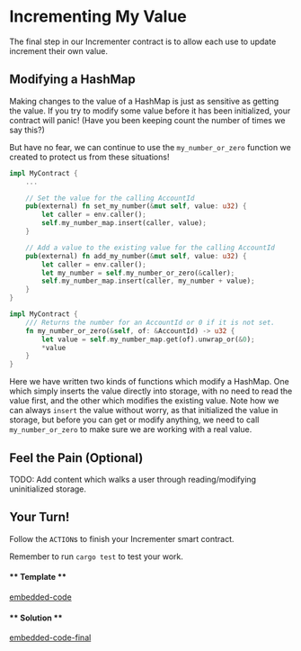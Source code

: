 Incrementing My Value
===

The final step in our Incrementer contract is to allow each use to update increment their own value.

## Modifying a HashMap

Making changes to the value of a HashMap is just as sensitive as getting the value. If you try to modify some value before it has been initialized, your contract will panic! (Have you been keeping count the number of times we say this?)

But have no fear, we can continue to use the `my_number_or_zero` function we created to protect us from these situations!

```rust
impl MyContract {
    ...

    // Set the value for the calling AccountId
    pub(external) fn set_my_number(&mut self, value: u32) {
        let caller = env.caller();
        self.my_number_map.insert(caller, value);
    }

    // Add a value to the existing value for the calling AccountId
    pub(external) fn add_my_number(&mut self, value: u32) {
        let caller = env.caller();
        let my_number = self.my_number_or_zero(&caller);
        self.my_number_map.insert(caller, my_number + value);
    }
}

impl MyContract {
    /// Returns the number for an AccountId or 0 if it is not set.
    fn my_number_or_zero(&self, of: &AccountId) -> u32 {
        let value = self.my_number_map.get(of).unwrap_or(&0);
        *value
    }
}
```

Here we have written two kinds of functions which modify a HashMap. One which simply inserts the value directly into storage, with no need to read the value first, and the other which modifies the existing value. Note how we can always `insert` the value without worry, as that initialized the value in storage, but before you can get or modify anything, we need to call `my_number_or_zero` to make sure we are working with a real value.

## Feel the Pain (Optional)

TODO: Add content which walks a user through reading/modifying uninitialized storage.

## Your Turn!

Follow the `ACTION`s to finish your Incrementer smart contract.

Remember to run `cargo test` to test your work.

<!-- tabs:start -->

#### ** Template **

[embedded-code](./assets/1.6-template.rs ':include :type=code embed-template')

#### ** Solution **

[embedded-code-final](./assets/1.6-finished-code.rs ':include :type=code embed-final')

<!-- tabs:end -->